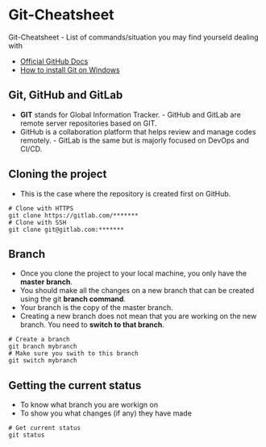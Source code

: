 # Git-Cheatsheet
Git-Cheatsheet - List of commands/situation you may find yourseld dealing with 

- [Official GitHub Docs](https://docs.github.com/en/github)
- [How to install Git on Windows](https://git-scm.com/book/en/v2/Getting-Started-Installing-Git)

## Git, GitHub and GitLab
- **GIT** stands for Global Information Tracker. - GitHub and GitLab are remote server repositories based on GIT.
- GitHub is a collaboration platform that helps review and manage codes remotely. - GitLab is the same but is majorly focused on DevOps and CI/CD. 

## Cloning the project
- This is the case where the repository is created first on GitHub. 
```
# Clone with HTTPS
git clone https://gitlab.com/*******
# Clone with SSH
git clone git@gitlab.com:*******
```

## Branch
- Once you clone the project to your local machine, you only have the **master branch**. 
- You should make all the changes on a new branch that can be created using the git **branch command**. 
- Your branch is the copy of the master branch. 
- Creating a new branch does not mean that you are working on the new branch. You need to **switch to that branch**.
```
# Create a branch
git branch mybranch
# Make sure you swith to this branch
git switch mybranch
```

## Getting the current status
- To know what branch you are workign on 
- To show you what changes (if any) they have made 
```
# Get current status
git status
```
